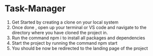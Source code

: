 # Task-Manager

1) Get Started by creating a clone on your local system
2) Once done , open up your terminal or VS code and navigate to the directory where you have cloned the project in.
3) Run the command npm i to install all packages and dependencies
4) Start the project by running the command npm start
5) You should be now be redirected to the landing page of the project
